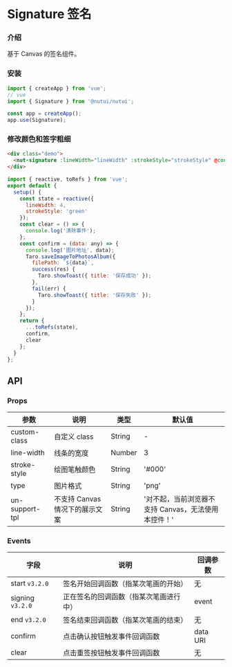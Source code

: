 # Signature 签名

### 介绍

基于 Canvas 的签名组件。

### 安装

```javascript
import { createApp } from 'vue';
// vue
import { Signature } from '@nutui/nutui';

const app = createApp();
app.use(Signature);
```

### 修改颜色和签字粗细

```html
<div class="demo">
  <nut-signature :lineWidth="lineWidth" :strokeStyle="strokeStyle" @confirm="confirm" @clear="clear" />
</div>
```

```javascript
import { reactive, toRefs } from 'vue';
export default {
  setup() {
    const state = reactive({
      lineWidth: 4,
      strokeStyle: 'green'
    });
    const clear = () => {
      console.log('清除事件');
    };
    const confirm = (data: any) => {
      console.log('图片地址', data);
      Taro.saveImageToPhotosAlbum({
        filePath: `${data}`,
        success(res) {
          Taro.showToast({ title: '保存成功' });
        },
        fail(err) {
          Taro.showToast({ title: '保存失败' });
        }
      });
    };
    return {
      ...toRefs(state),
      confirm,
      clear
    };
  }
};
```

## API

### Props

| 参数           | 说明                           | 类型   | 默认值                                              |
| -------------- | ------------------------------ | ------ | --------------------------------------------------- |
| custom-class   | 自定义 class                   | String | -                                                   |
| line-width     | 线条的宽度                     | Number | 3                                                   |
| stroke-style   | 绘图笔触颜色                   | String | '#000'                                              |
| type           | 图片格式                       | String | 'png'                                               |
| un-support-tpl | 不支持 Canvas 情况下的展示文案 | String | '对不起，当前浏览器不支持 Canvas，无法使用本控件！' |

### Events

| 字段             | 说明                                   | 回调参数 |
| ---------------- | -------------------------------------- | -------- |
| start `v3.2.0`   | 签名开始回调函数（指某次笔画的开始）   | 无       |
| signing `v3.2.0` | 正在签名的回调函数（指某次笔画进行中） | event    |
| end `v3.2.0`     | 签名结束回调函数（指某次笔画的结束）   | 无       |
| confirm          | 点击确认按钮触发事件回调函数           | data URI |
| clear            | 点击重签按钮触发事件回调函数           | 无       |
